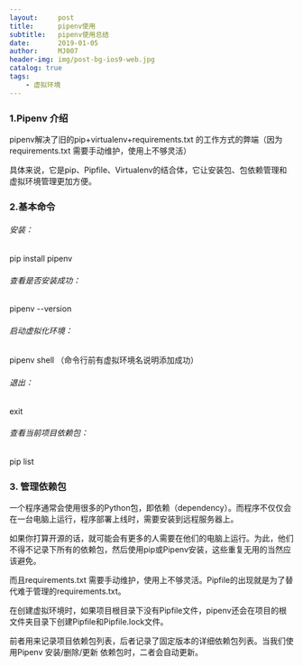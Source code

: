 ```yaml
---
layout:     post
title:      pipenv使用
subtitle:   pipenv使用总结
date:       2019-01-05
author:     MJ007
header-img: img/post-bg-ios9-web.jpg
catalog: true
tags:
    - 虚拟环境
---
```


### 1.Pipenv 介绍
 pipenv解决了旧的pip+virtualenv+requirements.txt 的工作方式的弊端（因为requirements.txt 需要手动维护，使用上不够灵活）

 具体来说，它是pip、Pipfile、Virtualenv的结合体，它让安装包、包依赖管理和虚拟环境管理更加方便。

### 2.基本命令
###### 安装：
 pip install pipenv
###### 查看是否安装成功：
 pipenv --version
###### 启动虚拟化环境：
 pipenv shell （命令行前有虚拟环境名说明添加成功）
###### 退出：
 exit
###### 查看当前项目依赖包：
 pip list


### 3. 管理依赖包
 一个程序通常会使用很多的Python包，即依赖（dependency）。而程序不仅仅会在一台电脑上运行，程序部署上线时，需要安装到远程服务器上。

 如果你打算开源的话，就可能会有更多的人需要在他们的电脑上运行。为此，他们不得不记录下所有的依赖包，然后使用pip或Pipenv安装，这些重复无用的当然应该避免。

 而且requirements.txt 需要手动维护，使用上不够灵活。Pipfile的出现就是为了替代难于管理的requirements.txt。

 在创建虚拟环境时，如果项目根目录下没有Pipfile文件，pipenv还会在项目的根文件夹目录下创建Pipfile和Pipfile.lock文件。

 前者用来记录项目依赖包列表，后者记录了固定版本的详细依赖包列表。当我们使用Pipenv 安装/删除/更新 依赖包时，二者会自动更新。


 
